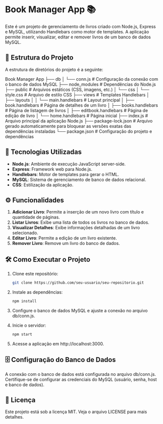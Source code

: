 # Book Manager App 📚

Este é um projeto de gerenciamento de livros criado com Node.js, Express e MySQL, utilizando Handlebars como motor de templates. A aplicação permite inserir, visualizar, editar e remover livros de um banco de dados MySQL.

## 📂 Estrutura do Projeto

A estrutura de diretórios do projeto é a seguinte:

Book Manager App 
├── db 
│ └── conn.js # Configuração da conexão com o banco de dados MySQL 
├── node_modules # Dependências do Node.js 
├── public # Arquivos estáticos (CSS, imagens, etc.) 
│ └── css │ └── style.css # Arquivo de estilo CSS 
├── views # Templates Handlebars 
│ ├── layouts 
│ │ └── main.handlebars # Layout principal 
│ ├── book.handlebars # Página de detalhes de um livro 
│ ├── books.handlebars # Página de listagem de livros
│ ├── editbook.handlebars # Página de edição de livro 
│ └── home.handlebars # Página inicial 
├── index.js # Arquivo principal da aplicação Node.js 
├── package-lock.json # Arquivo gerado automaticamente para bloquear as versões exatas das dependências instaladas 
└── package.json # Configuração do projeto e dependências

## 🚀 Tecnologias Utilizadas

- **Node.js**: Ambiente de execução JavaScript server-side.
- **Express**: Framework web para Node.js.
- **Handlebars**: Motor de templates para gerar o HTML.
- **MySQL**: Sistema de gerenciamento de banco de dados relacional.
- **CSS**: Estilização da aplicação.

## ⚙️ Funcionalidades

1. **Adicionar Livro**: Permite a inserção de um novo livro com título e quantidade de páginas.
2. **Listar Livros**: Exibe uma lista de todos os livros no banco de dados.
3. **Visualizar Detalhes**: Exibe informações detalhadas de um livro selecionado.
4. **Editar Livro**: Permite a edição de um livro existente.
5. **Remover Livro**: Remove um livro do banco de dados.

## 🛠️ Como Executar o Projeto

1. Clone este repositório:
   ```bash
   git clone https://github.com/seu-usuario/seu-repositorio.git

2. Instale as dependências:
   ```bash
   npm install
3. Configure o banco de dados MySQL e ajuste a conexão no arquivo db/conn.js.

4. Inicie o servidor:
   ```bash
   npm start
5. Acesse a aplicação em http://localhost:3000.

## 🗄️ Configuração do Banco de Dados
A conexão com o banco de dados está configurada no arquivo db/conn.js. Certifique-se de configurar as credenciais do MySQL (usuário, senha, host e banco de dados).

## 📄 Licença
Este projeto está sob a licença MIT. Veja o arquivo LICENSE para mais detalhes.
